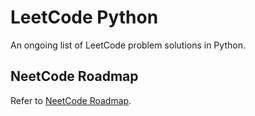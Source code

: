 # LeetCode Python

An ongoing list of LeetCode problem solutions in Python.

## NeetCode Roadmap

Refer to [NeetCode Roadmap](https://neetcode.io/roadmap).
